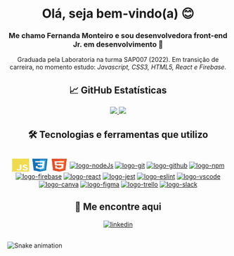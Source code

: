 <h1 align="center"> Olá, seja bem-vindo(a) 😊</h1>

<h3 align="center">Me chamo Fernanda Monteiro e sou desenvolvedora front-end Jr. em desenvolvimento 🚀</h3>

<p align="center">Graduada pela Laboratoria na turma SAP007 (2022). Em transição de carreira, no momento estudo: <i>Javascript, CSS3, HTML5, React e Firebase.</i></p> 

<h2 align="center">📈 GitHub Estatísticas</h2>

<div align="center">
  <a href="https://github.com/Fe-Monteiro">
  <img height="180em" src="https://github-readme-stats-eight-theta.vercel.app/api?username=Fe-Monteiro&show_icons=true&theme=algolia&include_all_commits=true&count_private=true"/>
  <img height="180em" src="https://github-readme-stats-eight-theta.vercel.app/api/top-langs/?username=Fe-Monteiro&layout=compact&langs_count=8&theme=algolia"/>
  </a>
</div>
  
<h2 align="center">🛠 Tecnologias e ferramentas que utilizo</h2>
  <div align="center" style="display: inline_block"><br>
    <a href="https://developer.mozilla.org/pt-BR/docs/Web/JavaScript" target="_blank"><img align="center" alt="logo Js" height="30" width="40" src="https://raw.githubusercontent.com/devicons/devicon/master/icons/javascript/javascript-plain.svg"></a>
    <a href="https://developer.mozilla.org/en-US/docs/Web/CSS" target="_blank"><img align="center" alt="logo-css" height="30" width="40" src="https://raw.githubusercontent.com/devicons/devicon/master/icons/css3/css3-original.svg"></a>
    <a href="https://developer.mozilla.org/pt-BR/docs/Web/HTML" target="_blank"><img align="center" alt="logo-html" height="30" width="40" src="https://raw.githubusercontent.com/devicons/devicon/master/icons/html5/html5-original.svg"></a>
    <a href="https://nodejs.org/en/" target="_blank"><img align="center" alt="logo-nodeJs" height="30" width="40" src="https://cdn.jsdelivr.net/gh/devicons/devicon/icons/nodejs/nodejs-original.svg"></a>
    <a href="https://git-scm.com/" target="_blank"><img align="center" alt="logo-git" height="30" width="40" src="https://cdn.jsdelivr.net/gh/devicons/devicon/icons/git/git-original.svg"></a>
    <a href="https://github.com/" target="_blank"><img align="center" alt="logo-github" height="30" width="40" src="https://cdn.jsdelivr.net/gh/devicons/devicon/icons/github/github-original-wordmark.svg"></a>
    <a href="https://www.npmjs.com/" target="_blank"><img align="center" alt="logo-npm" height="30" width="40" src="https://cdn.jsdelivr.net/gh/devicons/devicon/icons/npm/npm-original-wordmark.svg"></a>
    <a href="https://firebase.google.com/?hl=pt-br" target="_blank"><img align="center" alt="logo-firebase" height="30" width="40" src="https://cdn.jsdelivr.net/gh/devicons/devicon/icons/firebase/firebase-plain-wordmark.svg"></a>
    <a href="https://pt-br.reactjs.org/" target="_blank"><img align="center" alt="logo-react" height="30" width="40" src="https://cdn.jsdelivr.net/gh/devicons/devicon/icons/react/react-original.svg"></a>
    <a href="https://jestjs.io/pt-BR/" target="_blank"><img align="center" alt="logo-jest" height="30" width="40"  src="https://cdn.jsdelivr.net/gh/devicons/devicon/icons/jest/jest-plain.svg"></a>
    <a href="https://eslint.org/" target="_blank"><img align="center" alt="logo-eslint" height="30" width="40"  src="https://cdn.jsdelivr.net/gh/devicons/devicon/icons/eslint/eslint-original.svg"></a>
    <a href="https://code.visualstudio.com/" target="_blank"><img align="center" alt="logo-vscode" height="30" width="40" src="https://cdn.jsdelivr.net/gh/devicons/devicon/icons/vscode/vscode-original.svg"><a/>
    <a href="https://www.canva.com/" target="_blank"><img align="center" alt="logo-canva" height="30" width="40" src="https://cdn.jsdelivr.net/gh/devicons/devicon/icons/canva/canva-original.svg"></a>
    <a href="https://www.figma.com/files/recent?fuid=1106566407869575293" target="_blank"><img align="center" alt="logo-figma" height="30" width="40" src="https://cdn.jsdelivr.net/gh/devicons/devicon/icons/figma/figma-original.svg"></a>
    <a href="https://trello.com/pt-BR" target="_blank"><img align="center" alt="logo-trello" height="30" width="40" src="https://cdn.jsdelivr.net/gh/devicons/devicon/icons/trello/trello-plain.svg"></a>
    <a href="https://slack.com/intl/pt-br/" target="_blank"><img align="center" alt="logo-slack" height="30" width="40"  src="https://cdn.jsdelivr.net/gh/devicons/devicon/icons/slack/slack-original.svg"></a>
  </div>
  
<h2 align="center">📇 Me encontre aqui</h2>
  <div align="center">
    <a href="https://www.linkedin.com/in/fe-monteiro" target="_blank">
    <img align="center" src="https://img.shields.io/badge/-Fernanda Monteiro-05122A?style=flat&logo=linkedin" alt="linkedin"/>
    </a>
  </div>
  
  <br>
  
 ![Snake animation](https://github.com/Fe-Monteiro/Fe-Monteiro/blob/output/github-contribution-grid-snake.svg)
    
